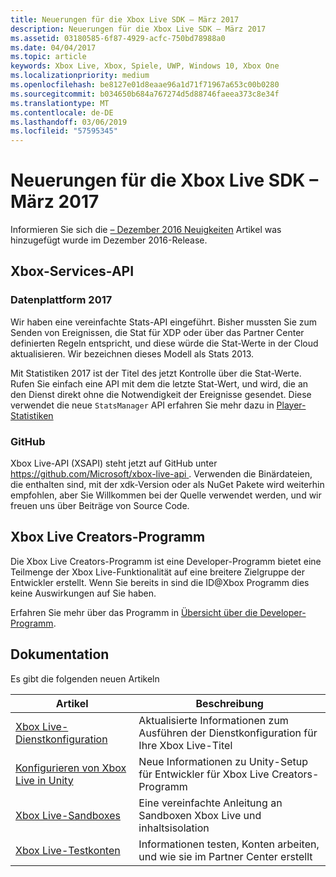 ```yaml
---
title: Neuerungen für die Xbox Live SDK – März 2017
description: Neuerungen für die Xbox Live SDK – März 2017
ms.assetid: 03180585-6f87-4929-acfc-750bd78988a0
ms.date: 04/04/2017
ms.topic: article
keywords: Xbox Live, Xbox, Spiele, UWP, Windows 10, Xbox One
ms.localizationpriority: medium
ms.openlocfilehash: be8127e01d8eaae96a1d71f71967a653c00b0280
ms.sourcegitcommit: b034650b684a767274d5d88746faeea373c8e34f
ms.translationtype: MT
ms.contentlocale: de-DE
ms.lasthandoff: 03/06/2019
ms.locfileid: "57595345"
---
```

# <a name="whats-new-for-the-xbox-live-sdk---march-2017"></a>Neuerungen für die Xbox Live SDK – März 2017

Informieren Sie sich die [– Dezember 2016 Neuigkeiten](1612-whats-new.md) Artikel was hinzugefügt wurde im Dezember 2016-Release.

## <a name="xbox-services-api"></a>Xbox-Services-API

### <a name="data-platform-2017"></a>Datenplattform 2017

Wir haben eine vereinfachte Stats-API eingeführt.  Bisher mussten Sie zum Senden von Ereignissen, die Stat für XDP oder über das Partner Center definierten Regeln entspricht, und diese würde die Stat-Werte in der Cloud aktualisieren.  Wir bezeichnen dieses Modell als Stats 2013.

Mit Statistiken 2017 ist der Titel des jetzt Kontrolle über die Stat-Werte.  Rufen Sie einfach eine API mit dem die letzte Stat-Wert, und wird, die an den Dienst direkt ohne die Notwendigkeit der Ereignisse gesendet.  Diese verwendet die neue `StatsManager` API erfahren Sie mehr dazu in [Player-Statistiken](../leaderboards-and-stats-2017/player-stats.md)

### <a name="github"></a>GitHub

Xbox Live-API (XSAPI) steht jetzt auf GitHub unter [ https://github.com/Microsoft/xbox-live-api ](https://github.com/Microsoft/xbox-live-api).  Verwenden die Binärdateien, die enthalten sind, mit der xdk-Version oder als NuGet Pakete wird weiterhin empfohlen, aber Sie Willkommen bei der Quelle verwendet werden, und wir freuen uns über Beiträge von Source Code.  

## <a name="xbox-live-creators-program"></a>Xbox Live Creators-Programm

Die Xbox Live Creators-Programm ist eine Developer-Programm bietet eine Teilmenge der Xbox Live-Funktionalität auf eine breitere Zielgruppe der Entwickler erstellt.  Wenn Sie bereits in sind die ID@Xbox Programm dies keine Auswirkungen auf Sie haben.

Erfahren Sie mehr über das Programm in [Übersicht über die Developer-Programm](../developer-program-overview.md).

## <a name="documentation"></a>Dokumentation

Es gibt die folgenden neuen Artikeln

| Artikel | Beschreibung |
|---------|-------------|
|[Xbox Live-Dienstkonfiguration](../xbox-live-service-configuration.md) | Aktualisierte Informationen zum Ausführen der Dienstkonfiguration für Ihre Xbox Live-Titel
| [Konfigurieren von Xbox Live in Unity](../get-started-with-creators/configure-xbox-live-in-unity.md) | Neue Informationen zu Unity-Setup für Entwickler für Xbox Live Creators-Programm |
| [Xbox Live-Sandboxes](../xbox-live-sandboxes.md) | Eine vereinfachte Anleitung an Sandboxen Xbox Live und inhaltsisolation |
| [Xbox Live-Testkonten](../xbox-live-test-accounts.md) | Informationen testen, Konten arbeiten, und wie sie im Partner Center erstellt |
